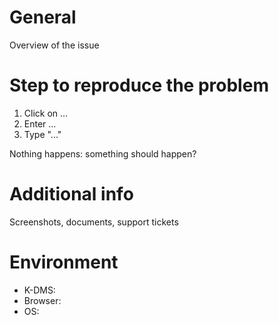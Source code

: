 # General
Overview of the issue

# Step to reproduce the problem
1. Click on ...
2. Enter ...
3. Type "..."

Nothing happens: something should happen?

# Additional info
Screenshots, documents, support tickets

# Environment

- K-DMS:
- Browser:
- OS: